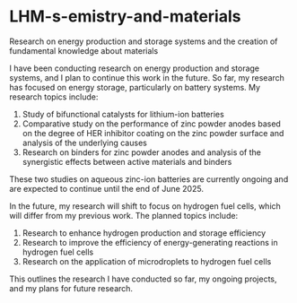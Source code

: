 # LHM-s-emistry-and-materials
Research on energy production and storage systems and the creation of fundamental knowledge about materials





I have been conducting research on energy production and storage systems, and I plan to continue this work in the future. So far, my research has focused on energy storage, particularly on battery systems. My research topics include:

1.	Study of bifunctional catalysts for lithium-ion batteries
2.	Comparative study on the performance of zinc powder anodes based on the degree of HER inhibitor coating on the zinc powder surface and analysis of the underlying causes
3.	Research on binders for zinc powder anodes and analysis of the synergistic effects between active materials and binders

These two studies on aqueous zinc-ion batteries are currently ongoing and are expected to continue until the end of June 2025.

In the future, my research will shift to focus on hydrogen fuel cells, which will differ from my previous work. The planned topics include:

1.	Research to enhance hydrogen production and storage efficiency
2.	Research to improve the efficiency of energy-generating reactions in hydrogen fuel cells
3.	Research on the application of microdroplets to hydrogen fuel cells

This outlines the research I have conducted so far, my ongoing projects, and my plans for future research.
